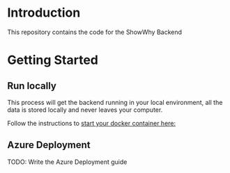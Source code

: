 # Introduction

This repository contains the code for the ShowWhy Backend

# Getting Started

## Run locally

This process will get the backend running in your local environment, all the data is stored locally and never leaves your computer.

Follow the instructions to [start your docker container here:](../../README.md#installation-process)

## Azure Deployment

TODO: Write the Azure Deployment guide
